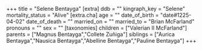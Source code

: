 +++
title = "Selene Bentayga"
[extra]
ddb = ""
kingraph_key = "Selene"
mortality_status = "Alive"
[extra.cha]
age = ""
date_of_birth = "date#1225-04-02"
date_of_death = ""
married_on = ""
married_to = "Brian McFarland"
pronouns = ""
sex = ""
[taxonomies]
children = ["Valerian II McFarland"]
parents = ["Magnus Bentayga","Collete Zuñiga"]
siblings = ["Aurica Bentayga","Nausica Bentayga","Abelline Bentayga","Pauline Bentayga"]
+++

